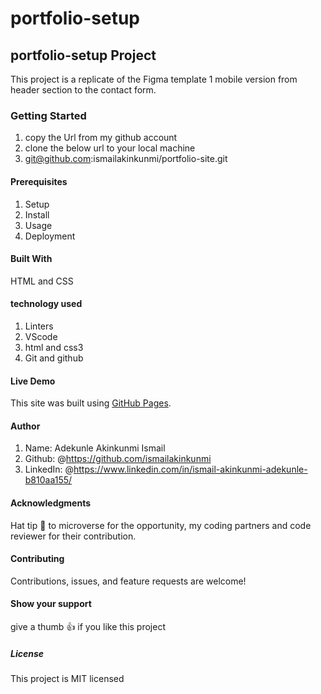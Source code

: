 # portfolio-setup

## portfolio-setup Project

This project is a replicate of the Figma template 1 mobile version from header section to
the contact form.

### Getting Started

1. copy the Url from my github account
2. clone the below url to your local machine
3. git@github.com:ismailakinkunmi/portfolio-site.git

#### Prerequisites

1. Setup
2. Install
3. Usage
4. Deployment

#### Built With

HTML and CSS

#### technology used

1. Linters
2. VScode
3. html and css3
4. Git and github

#### Live Demo

This site was built using [GitHub Pages](http://127.0.0.1:5500/index.html/).

#### Author

1. Name: Adekunle Akinkunmi Ismail
2. Github: @<https://github.com/ismailakinkunmi>
3. LinkedIn: @<https://www.linkedin.com/in/ismail-akinkunmi-adekunle-b810aa155/>

#### Acknowledgments

Hat tip 👒 to microverse for the opportunity, my coding partners and code reviewer for their contribution.

#### Contributing

Contributions, issues, and feature requests are welcome!

#### Show your support

give a thumb 👍 if you like this project

##### License

This project is MIT licensed
